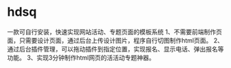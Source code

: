 # hdsq
一款可自行安装，快速实现网站活动、专题页面的模板系统
1、不需要前端制作页面，只需要设计页面，通过后台上传设计图片，程序自行切图制作html页面。
2、通过后台插件管理，可以拖动插件到指定位置，实现报名、显示电话、弹出报名等功能。
3、实现3分钟制作html网页的活活动专题神器。

